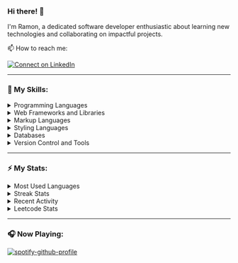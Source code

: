 ### Hi there! 👋

I'm Ramon, a dedicated software developer enthusiastic about learning new technologies and collaborating on impactful projects.

📫 How to reach me:

[![Connect on LinkedIn](https://img.shields.io/badge/--linkedin?label=LinkedIn&logo=LinkedIn&style=social)](https://www.linkedin.com/in/ramon-barros-095b0b72/)

<hr>

### 🎯 My Skills:

<details>
  <summary>Programming Languages</summary>
  </br>

![JavaScript](https://img.shields.io/badge/JavaScript-323330?style=for-the-badge&logo=javascript&logoColor=F7DF1E)

![Python](https://img.shields.io/badge/Python-3776AB?style=for-the-badge&logo=python&logoColor=white)

![PHP](https://img.shields.io/badge/PHP-777BB4?style=for-the-badge&logo=php&logoColor=white)

</details>

<details>
  <summary>Web Frameworks and Libraries</summary>
  </br>

![React](https://img.shields.io/badge/React-20232A?style=for-the-badge&logo=react&logoColor=61DAFB) ![Reactive_Native](https://img.shields.io/badge/React_Native-20232A?style=for-the-badge&logo=react&logoColor=61DAFB) ![Next_JS](https://img.shields.io/badge/next.js-000000?style=for-the-badge&logo=nextdotjs&logoColor=white) ![Redux](https://img.shields.io/badge/Redux-593D88?style=for-the-badge&logo=redux&logoColor=white)

![Angular](https://img.shields.io/badge/Angular-DD0031?style=for-the-badge&logo=angular&logoColor=white)

![Flask](https://img.shields.io/badge/Flask-000000?style=for-the-badge&logo=flask&logoColor=white)

![Express](https://img.shields.io/badge/Express.js-000000?style=for-the-badge&logo=express&logoColor=white)

![Tailwind](https://img.shields.io/badge/Tailwind_CSS-38B2AC?style=for-the-badge&logo=tailwind-css&logoColor=white) ![Bootstrap](https://img.shields.io/badge/Bootstrap-563D7C?style=for-the-badge&logo=bootstrap&logoColor=white)

![Mocha](https://img.shields.io/badge/mocha.js-323330?style=for-the-badge&logo=mocha&logoColor=Brown)

![Wordpress](https://img.shields.io/badge/Wordpress-21759B?style=for-the-badge&logo=wordpress&logoColor=white)

</details>

<details>
  <summary>Markup Languages</summary>
  </br>

![Html](https://img.shields.io/badge/HTML5-E34F26?style=for-the-badge&logo=html5&logoColor=white)

</details>

<details>
  <summary>Styling Languages</summary>
  </br>

![Bootstrap](https://img.shields.io/badge/CSS3-1572B6?style=for-the-badge&logo=css3&logoColor=white) ![Bootstrap](https://img.shields.io/badge/Sass-CC6699?style=for-the-badge&logo=sass&logoColor=white)

</details>

<details>
  <summary>Databases</summary>
  </br>

![Bootstrap](https://img.shields.io/badge/MySQL-00000F?style=for-the-badge&logo=mysql&logoColor=white) ![Bootstrap](https://img.shields.io/badge/MongoDB-4EA94B?style=for-the-badge&logo=mongodb&logoColor=white)

</details>

<details>
  <summary>Version Control and Tools</summary>
  </br>

![Node_JS](https://img.shields.io/badge/Node.js-339933?style=for-the-badge&logo=nodedotjs&logoColor=white) ![Npm](https://img.shields.io/badge/npm-CB3837?style=for-the-badge&logo=npm&logoColor=white)

![Git](https://img.shields.io/badge/Git-F05032?style=for-the-badge&logo=git&logoColor=white)

![Docker](https://img.shields.io/badge/Docker-2CA5E0?style=for-the-badge&logo=docker&logoColor=white)

![Heruku](https://img.shields.io/badge/Heroku-430098?style=for-the-badge&logo=heroku&logoColor=white)

![Vercel](https://img.shields.io/badge/vercel-%23000000.svg?style=for-the-badge&logo=vercel&logoColor=white)

![Postman](https://img.shields.io/badge/Postman-FF6C37?style=for-the-badge&logo=Postman&logoColor=white)

</details>

<hr>

### ⚡ My Stats:

<!-- <details>
  <summary>GitHub Stats</summary>
  <img alt="ramonpbarros' GitHub Stats" src="https://github-readme-stats-inky-gamma.vercel.app/api?username=ramonpbarros&show_icons=true&hide_border=true&theme=dark">
</details> -->

<details>
  <summary>Most Used Languages</summary>
  <img alt="ramonpbarros' GitHub Stats" src="https://github-readme-stats-inky-gamma.vercel.app/api/top-langs/?username=ramonpbarros&layout=compact&show_icons=true&hide_border=true&theme=dark">
</details>

<details>
  <summary>Streak Stats</summary>
  <img alt="ramonpbarros' GitHub Stats" src="https://github-readme-streak-stats.herokuapp.com?user=ramonpbarros&include_all_commits=true&hide_border=true&theme=dark">
</details>

<details>
  <summary>Recent Activity</summary>

  <!--START_SECTION:activity-->

1. 💪 Opened PR [#150](https://github.com/ummjhall/Routini/pull/150) in [ummjhall/Routini](https://github.com/ummjhall/Routini)
2. 💪 Opened PR [#149](https://github.com/ummjhall/Routini/pull/149) in [ummjhall/Routini](https://github.com/ummjhall/Routini)
3. 💪 Opened PR [#146](https://github.com/ummjhall/Routini/pull/146) in [ummjhall/Routini](https://github.com/ummjhall/Routini)
4. 💪 Opened PR [#141](https://github.com/ummjhall/Routini/pull/141) in [ummjhall/Routini](https://github.com/ummjhall/Routini)
5. 💪 Opened PR [#139](https://github.com/ummjhall/Routini/pull/139) in [ummjhall/Routini](https://github.com/ummjhall/Routini)
<!--END_SECTION:activity-->

</details>
<details>
  <summary>Leetcode Stats</summary>

  ![Leetcode Stats](https://leetcard.jacoblin.cool/ramonpbarros?ext=heatmap)

</details>

<hr>

### 🎧 Now Playing:

[![spotify-github-profile](https://spotify-github-profile.vercel.app/api/view?uid=31rknooggvhgxe7z2nsbwzamvqja&cover_image=false&theme=natemoo-re&show_offline=true&background_color=121212&interchange=false)](https://spotify-github-profile.vercel.app/api/view?uid=31rknooggvhgxe7z2nsbwzamvqja&redirect=true)
